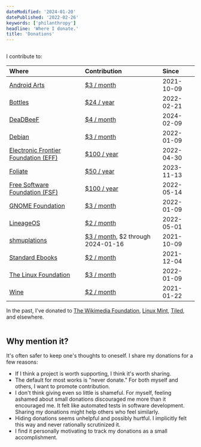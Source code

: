 ```yaml
---
dateModified: '2024-01-20'
datePublished: '2022-02-26'
keywords: ['philanthropy']
headline: 'Where I donate.'
title: 'Donations'
---
```


<div style='column-span: all;'>

I contribute to:

| Where                                                   | Contribution                                                          | Since      |
| :------------------------------------------------------ | :-------------------------------------------------------------------- | :--------- |
| [Android Arts](https://androidarts.com)                 | [$3 / month](https://patreon.com/androidarts)                         | 2021-10-09 |
| [Bottles](https://usebottles.com)                       | [$24 / year](https://usebottles.com/funding)                          | 2022-02-21 |
| [DeaDBeeF](https://deadbeef.sourceforge.io)             | [$4 / month](https://deadbeef.sourceforge.io/support.html)            | 2024-02-09 |
| [Debian](https://debian.org)                            | [$3 / month](https://debian.org/donations#spi)                        | 2022-01-09 |
| [Electronic Frontier Foundation (EFF)](https://eff.org) | [$100 / year](https://supporters.eff.org/donate/join-eff-m--h)        | 2022-04-30 |
| [Foliate](https://johnfactotum.github.io/foliate/)      | [$50 / year](https://www.buymeacoffee.com/johnfactotum)               | 2023-11-13 |
| [Free Software Foundation (FSF)](https://fsf.org)       | [$100 / year](https://my.fsf.org/donate)                              | 2022-05-14 |
| [GNOME Foundation](https://gnome.org)                   | [$3 / month](https://gnome.org/donate)                                | 2022-01-09 |
| [LineageOS](https://lineageos.org)                      | [$2 / month](https://patreon.com/LineageOS)                           | 2022-05-01 |
| [shmuplations](https://shmuplations.com)                | [$3 / month](https://patreon.com/shmuplations), $2 through 2024-01-16 | 2021-10-09 |
| [Standard Ebooks](https://standardebooks.org)           | [$2 / month](https://fundraising.fracturedatlas.org/standard-ebooks)  | 2021-12-04 |
| [The Linux Foundation](https://linuxfoundation.org)     | [$3 / month](https://linuxfoundation.org/donate)                      | 2022-01-09 |
| [Wine](https://winehq.org)                              | [$2 / month](https://winehq.org/donate)                               | 2021-01-22 |

In the past, I've donated to
[The Wikimedia Foundation](https://wikimediafoundation.org),
[Linux Mint](https://linuxmint.com), [Tiled](https://mapeditor.org), and
elsewhere.

</div>

## Why mention it?

It's often safer to keep one's thoughts to oneself. I share my donations for a
few reasons:

- If I think a project is worth supporting, I think it's worth sharing.
- The default for most works is "never donate." For both myself and others, I
  want to promote contribution.
- I don't think giving even so little is shameful. For myself, feeling ashamed
  about small donations discouraged me more than it encouraged me. It felt like
  automated tests in software development. Sharing my donations might help
  others who feel similarly.
- Hiding donations seems unhelpful and possibly hurtful. I implicitly felt this
  way and never rationally scrutinized it.
- I find it personally motivating to track my donations as a small
  accomplishment.
